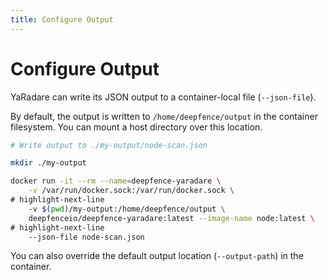 ```yaml
---
title: Configure Output
---
```



# Configure Output

YaRadare can write its JSON output to a container-local file (`--json-file`).

By default, the output is written to `/home/deepfence/output` in the container filesystem.  You can mount a host directory over this location.

```bash
# Write output to ./my-output/node-scan.json

mkdir ./my-output

docker run -it --rm --name=deepfence-yaradare \
    -v /var/run/docker.sock:/var/run/docker.sock \
# highlight-next-line
    -v $(pwd)/my-output:/home/deepfence/output \
    deepfenceio/deepfence-yaradare:latest --image-name node:latest \
# highlight-next-line
    --json-file node-scan.json
```

You can also override the default output location (`--output-path`) in the container.